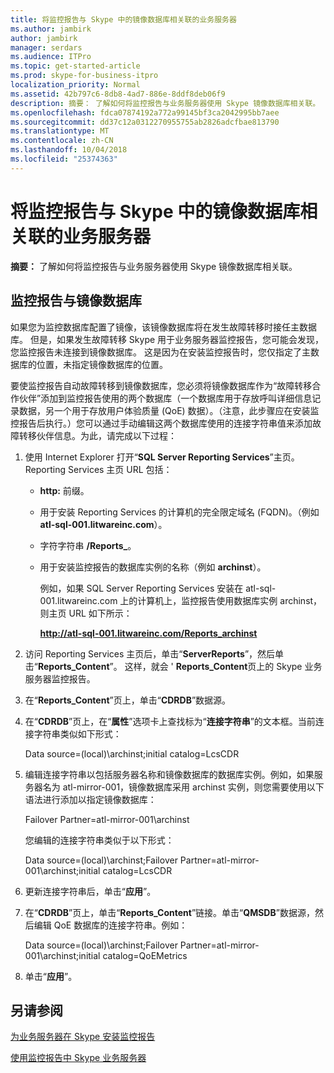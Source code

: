 ```yaml
---
title: 将监控报告与 Skype 中的镜像数据库相关联的业务服务器
ms.author: jambirk
author: jambirk
manager: serdars
ms.audience: ITPro
ms.topic: get-started-article
ms.prod: skype-for-business-itpro
localization_priority: Normal
ms.assetid: 42b797c6-8db8-4ad7-886e-8ddf8deb06f9
description: 摘要： 了解如何将监控报告与业务服务器使用 Skype 镜像数据库相关联。
ms.openlocfilehash: fdca07874192a772a99145bf3ca2042995bb7aee
ms.sourcegitcommit: dd37c12a0312270955755ab2826adcfbae813790
ms.translationtype: MT
ms.contentlocale: zh-CN
ms.lasthandoff: 10/04/2018
ms.locfileid: "25374363"
---
```

# <a name="associate-monitoring-reports-with-a-mirror-database-in-skype-for-business-server"></a>将监控报告与 Skype 中的镜像数据库相关联的业务服务器 
 
**摘要：** 了解如何将监控报告与业务服务器使用 Skype 镜像数据库相关联。
  
## <a name="monitor-reports-with-a-mirror-database"></a>监控报告与镜像数据库

如果您为监控数据库配置了镜像，该镜像数据库将在发生故障转移时接任主数据库。 但是，如果发生故障转移 Skype 用于业务服务器监控报告，您可能会发现，您监控报告未连接到镜像数据库。 这是因为在安装监控报告时，您仅指定了主数据库的位置，未指定镜像数据库的位置。
  
要使监控报告自动故障转移到镜像数据库，您必须将镜像数据库作为“故障转移合作伙伴”添加到监控报告使用的两个数据库（一个数据库用于存放呼叫详细信息记录数据，另一个用于存放用户体验质量 (QoE) 数据）。（注意，此步骤应在安装监控报告后执行。）您可以通过手动编辑这两个数据库使用的连接字符串值来添加故障转移伙伴信息。为此，请完成以下过程：
  
1. 使用 Internet Explorer 打开“**SQL Server Reporting Services**”主页。Reporting Services 主页 URL 包括：
    
   - **http:** 前缀。
    
   - 用于安装 Reporting Services 的计算机的完全限定域名 (FQDN)。（例如 **atl-sql-001.litwareinc.com**）。
    
   - 字符字符串 **/Reports_**。
    
   - 用于安装监控报告的数据库实例的名称（例如 **archinst**）。
    
     例如，如果 SQL Server Reporting Services 安装在 atl-sql-001.litwareinc.com 上的计算机上，监控报告使用数据库实例 archinst，则主页 URL 如下所示：
    
     **http://atl-sql-001.litwareinc.com/Reports_archinst**
    
2. 访问 Reporting Services 主页后，单击“**ServerReports**”，然后单击“**Reports_Content**”。 这样，就会 ' **Reports_Content**页上的 Skype 业务服务器监控报告。
    
3. 在“**Reports_Content**”页上，单击“**CDRDB**”数据源。
    
4. 在“**CDRDB**”页上，在“**属性**”选项卡上查找标为“**连接字符串**”的文本框。当前连接字符串类似如下形式：
    
    Data source=(local)\archinst;initial catalog=LcsCDR
    
5. 编辑连接字符串以包括服务器名称和镜像数据库的数据库实例。例如，如果服务器名为 atl-mirror-001，镜像数据库采用 archinst 实例，则您需要使用以下语法进行添加以指定镜像数据库：
    
    Failover Partner=atl-mirror-001\archinst
    
    您编辑的连接字符串类似于以下形式：
    
    Data source=(local)\archinst;Failover Partner=atl-mirror-001\archinst;initial catalog=LcsCDR
    
6. 更新连接字符串后，单击“**应用**”。
    
7. 在“**CDRDB**”页上，单击“**Reports_Content**”链接。单击“**QMSDB**”数据源，然后编辑 QoE 数据库的连接字符串。例如：
    
    Data source=(local)\archinst;Failover Partner=atl-mirror-001\archinst;initial catalog=QoEMetrics
    
8. 单击“**应用**”。
    
## <a name="see-also"></a>另请参阅

[为业务服务器在 Skype 安装监控报告](install-monitoring-reports.md)
  
[使用监控报告中 Skype 业务服务器](../../manage/health-and-monitoring/monitoring-reports.md)